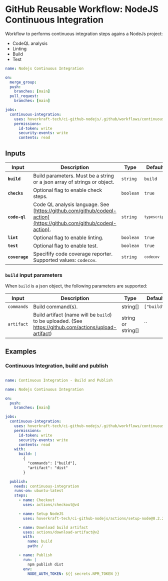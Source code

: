 <!-- start title -->

# GitHub Reusable Workflow: NodeJS Continuous Integration

<!-- end title -->
<!-- start description -->

Workflow to performs continuous integration steps agains a NodeJs project:

- CodeQL analysis
- Linting
- Build
- Test

<!-- end description -->
<!-- start contents -->
<!-- end contents -->
<!-- start usage -->

```yaml
name: Nodejs Continuous Integration

on:
  merge_group:
  push:
    branches: [main]
  pull_request:
    branches: [main]

jobs:
  continuous-integration:
    uses: hoverkraft-tech/ci-github-nodejs/.github/workflows/continuous-integration.yml@0.4.1
    permissions:
      id-token: write
      security-events: write
      contents: read
```

<!-- end usage -->
<!-- start secrets -->
<!-- end secrets -->
<!-- start inputs -->

## Inputs

| **Input**                 | **Description**                                                                                                    | **Type**             | **Default**               | **Required** |
| ------------------------- | ------------------------------------------------------------------------------------------------------------------ | -------------------- | ------------------------- | ------------ |
| **<code>build</code>**    | Build parameters. Must be a string or a json array of strings or object.                                           | <code>string</code>  | <code>build</code>        | **false**    |
| **<code>checks</code>**   | Optional flag to enable check steps.                                                                               | <code>boolean</code> | <code>true</code>         | **false**    |
| **<code>code-ql</code>**  | Code QL analysis language. See [https://github.com/github/codeql-action](https://github.com/github/codeql-action). | <code>string</code>  | <code>`typescript`</code> | **false**    |
| **<code>lint</code>**     | Optional flag to enable linting.                                                                                   | <code>boolean</code> | <code>true</code>         | **false**    |
| **<code>test</code>**     | Optional flag to enable test.                                                                                      | <code>boolean</code> | <code>true</code>         | **false**    |
| **<code>coverage</code>** | Specifify code coverage reporter. Supported values: `codecov`.                                                     | <code>string</code>  | <code>`codecov`</code>    | **false**    |

### `build` input parameters

When `build` is a json object, the following parameters are supported:

| **Input**  | **Description**                                                                                          | **Type**           | **Default** | **Required** |
| ---------- | -------------------------------------------------------------------------------------------------------- | ------------------ | ----------- | ------------ |
| `commands` | Build command(s).                                                                                        | string[]           | `["build"]` | **false**    |
| `artifact` | Build artifact (name will be `build`) to be uploaded. (See <https://github.com/actions/upload-artifact>) | string or string[] | ``          | **false**    |

<!-- end inputs -->
<!-- start outputs -->
<!-- end outputs -->
<!-- start [.github/ghadocs/examples/] -->

## Examples

### Continuous Integration, build and publish

```yaml

name: Continuous Integration - Build and Publish

name: Nodejs Continuous Integration

on:
  push:
    branches: [main]

jobs:
  continuous-integration:
    uses: hoverkraft-tech/ci-github-nodejs/.github/workflows/continuous-integration.yml@0.4.1
    permissions:
      id-token: write
      security-events: write
      contents: read
    with:
      build: |
        {
          "commands": ["build"],
          "artifact": "dist"
        }

  publish:
    needs: continuous-integration
    runs-on: ubuntu-latest
    steps:
      - name: Checkout
        uses: actions/checkout@v4

      - name: Setup NodeJS
        uses: hoverkraft-tech/ci-github-nodejs/actions/setup-node@0.2.2

      - name: Download build artifact
        uses: actions/download-artifact@v2
        with:
          name: build
          path: /

      - name: Publish
        run: |
          npm publish dist
        env:
          NODE_AUTH_TOKEN: ${{ secrets.NPM_TOKEN }}
```

<!-- end [.github/ghadocs/examples/] -->
